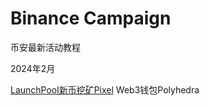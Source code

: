 # Binance Campaign
币安最新活动教程

2024年2月

[LaunchPool新币挖矿Pixel](https://github.com/kk9448/Binance-Campaign/blob/main/LaunchPool%E6%96%B0%E5%B8%81%E6%8C%96%E7%9F%BFPixel.md)
Web3钱包Polyhedra
